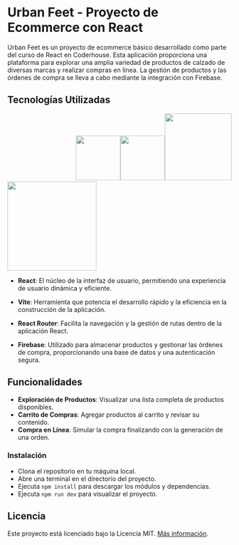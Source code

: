# Urban Feet - Proyecto de Ecommerce con React

Urban Feet es un proyecto de ecommerce básico desarrollado como parte del curso de React en Coderhouse. Esta aplicación proporciona una plataforma para explorar una amplia variedad de productos de calzado de diversas marcas y realizar compras en línea. La gestión de productos y las órdenes de compra se lleva a cabo mediante la integración con Firebase.

## Tecnologías Utilizadas

‎ ‎ ‎ ‎ ‎ ‎ ‎ ‎ ‎ ‎ ‎ ‎ ‎ ‎ ‎ ‎ ‎ ‎ ‎ ‎ ‎ ‎ ‎‎ ‎ ‎ ‎ ‎ ‎ ‎ ‎ ‎ ‎ ‎ ‎ ‎ ‎ ‎ ‎ ‎ ‎<img src="https://cdn.icon-icons.com/icons2/2415/PNG/512/react_original_wordmark_logo_icon_146375.png" width="100px"><img src="https://i0.wp.com/holamundo.io/wp-content/uploads/2023/01/vite.png?resize=640%2C640&ssl=1" width="100px" ><img src="https://sahilthakur7blog.files.wordpress.com/2018/08/1_tkvltenqtkp1s-evb5hrvg2x.png" width="150px"><img src="https://i.pinimg.com/originals/c7/c2/e3/c7c2e3514a4f34cc2bbad0f999e7b6a7.png" width="200px">


- **React**: El núcleo de la interfaz de usuario, permitiendo una experiencia de usuario dinámica y eficiente.


- **Vite**: Herramienta que potencia el desarrollo rápido y la eficiencia en la construcción de la aplicación.


- **React Router**: Facilita la navegación y la gestión de rutas dentro de la aplicación React.


- **Firebase**: Utilizado para almacenar productos y gestionar las órdenes de compra, proporcionando una base de datos y una autenticación segura.


## Funcionalidades

- **Exploración de Productos**: Visualizar una lista completa de productos disponibles.
- **Carrito de Compras**: Agregar productos al carrito y revisar su contenido.
- **Compra en Línea**: Simular la compra finalizando con la generación de una orden.

### Instalación

-  Clona el repositorio en tu máquina local.
-  Abre una terminal en el directorio del proyecto.
-  Ejecuta `npm install` para descargar los módulos y dependencias.
-  Ejecuta `npm run dev` para visualizar el proyecto.

## Licencia

Este proyecto está licenciado bajo la Licencia MIT. [Más información](url_licencia_MIT).
